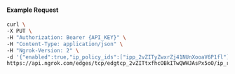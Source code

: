 <!-- Code generated for API Clients. DO NOT EDIT. -->
#### Example Request
```bash
curl \
-X PUT \
-H "Authorization: Bearer {API_KEY}" \
-H "Content-Type: application/json" \
-H "Ngrok-Version: 2" \
-d '{"enabled":true,"ip_policy_ids":["ipp_2vZITyZwxrZj41NUnXooaV6P1fl"]}' \
https://api.ngrok.com/edges/tcp/edgtcp_2vZITtxfhcOBkITwQWHJAsPx5oO/ip_restriction
